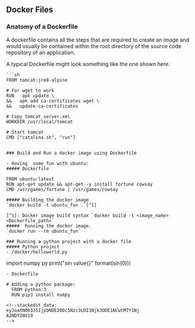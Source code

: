 

##  Docker Files

### Anatomy of a Dockerfile
A dockerfile contains all the steps that are required to create an image and would usually be contained within the root directory of the source code repository of an application. 

A typical Dockerfile might look something like the one shown here. 
```
```sh
FROM tomcat:jre8-alpine

# For wget to work
RUN   apk update \                                                                                                                                                                                                                        
&&   apk add ca-certificates wget \                                                                                                                                                                                                      
&&   update-ca-certificates 

# Copy tomcat server.xml
WORKDIR /usr/local/tomcat

# Start tomcat
CMD ["catalina.sh", "run"]
```
```

### Build and Run a docker image using Dockerfile
 
- Having  some fun with ubuntu:
##### Dockerfile
```
	FROM ubuntu:latest 
	RUN apt-get update && apt-get -y install fortune cowsay 
	CMD /usr/games/fortune | /usr/games/cowsay
```
##### Building the docker image
`docker build -t ubuntu_fun .`[^1]

[^1]: Docker image build syntax `docker build -t <image_name> <Dockerfile_path>`
#####  Running the docker image.
`docker run --rm ubuntu_fun`

### Running a python project with a docker file
##### Python project 
- /docker/helloworld.py
```
import numpy py
print("sin value{}" format(sin(0)))
```
- Dockerfile
```
    # Adding a python package:
      FROM python:3
      RUN pip3 install numpy
```
<!--stackedit_data:
eyJoaXN0b3J5IjpbNDE2ODc5Nzc3LDI1Njk3ODE1NCwtMTY1Nj
A2NDY2NV19
-->
